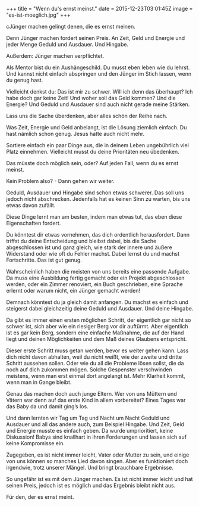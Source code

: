 +++
title = "Wenn du's ernst meinst."
date = 2015-12-23T03:01:45Z
image = "es-ist-moeglich.jpg"
+++

cJünger machen gelingt denen, die es ernst meinen.

Denn Jünger machen fordert seinen Preis. An Zeit, Geld und Energie und jeder Menge Geduld und Ausdauer. Und Hingabe.

Außerdem: Jünger machen verpflichtet.

Als Mentor bist du ein Aushängeschild. Du musst eben leben wie du lehrst. Und kannst nicht einfach abspringen und den Jünger im Stich lassen, wenn du genug hast.

Vielleicht denkst du: Das ist mir zu schwer. Will ich denn das überhaupt? Ich habe doch gar keine Zeit! Und woher soll das Geld kommen? Und die Energie? Und Geduld und Ausdauer sind auch nicht gerade meine Stärken.

Lass uns die Sache überdenken, aber alles schön der Reihe nach.

Was Zeit, Energie und Geld anbelangt, ist die Lösung ziemlich einfach. Du hast nämlich schon genug. Jesus hatte auch nicht mehr.

Sortiere einfach ein paar Dinge aus, die in deinem Leben ungebührlich viel Platz einnehmen. Vielleicht musst du deine Prioritäten neu übedenken.

Das müsste doch möglich sein, oder? Auf jeden Fall, wenn du es ernst meinst.

Kein Problem also? - Dann gehen wir weiter.

Geduld, Ausdauer und Hingabe sind schon etwas schwerer. Das soll uns jedoch nicht abschrecken. Jedenfalls hat es keinen Sinn zu warten, bis uns etwas davon zufällt.

Diese Dinge lernt man am besten, indem man etwas tut, das eben diese Eigenschaften fordert.

Du könntest dir etwas vornehmen, das dich ordentlich herausfordert. Dann triffst du deine Entscheidung und bleibst dabei, bis die Sache abgeschlossen ist und ganz gleich, wie stark der innere und äußere Widerstand oder wie oft du Fehler machst. Dabei lernst du und machst Fortschritte. Das ist gut genug.

Wahrscheinlich haben die meisten von uns bereits eine passende Aufgabe. Da muss eine Ausbildung fertig gemacht oder ein Projekt abgeschlossen werden, oder ein Zimmer renoviert, ein Buch geschrieben, eine Sprache erlernt oder warum nicht, ein Jünger gemacht werden!

Demnach könntest du ja gleich damit anfangen. Du machst es einfach und steigerst dabei gleichzeitig deine Geduld und Ausdauer. Und deine Hingabe.

Da gibt es immer einen ersten möglichen Schritt, der eigentlich gar nicht so schwer ist, sich aber wie ein riesiger Berg vor dir auftürmt. Aber eigentlich ist es gar kein Berg, sondern eine einfache Maßnahme, die auf der Hand liegt und deinen Möglichkeiten und dem Maß deines Glaubens entspricht.

Dieser erste Schritt muss getan werden, bevor es weiter gehen kann. Lass dich nicht davon abhalten, weil du nicht weißt, wie der zweite und dritte Schritt aussehen sollen. Oder wie du all die Probleme lösen sollst, die da noch auf dich zukommen mögen. Solche Gespenster verschwinden meistens, wenn man erst einmal dort angelangt ist. Mehr Klarheit kommt, wenn man in Gange bleibt.

Genau das machen doch auch junge Eltern. Wer von uns Müttern und Vätern war denn auf das erste Kind in allem vorbereitet? Eines Tages war das Baby da und damit ging’s los.

Und dann lernten wir Tag um Tag und Nacht um Nacht Geduld und Ausdauer und all das andere auch, zum Beispiel Hingabe. Und Zeit, Geld und Energie musste es einfach geben. Da wurde umprioritiert, keine Diskussion! Babys sind knallhart in ihren Forderungen und lassen sich auf keine Kompromisse ein.

Zugegeben, es ist nicht immer leicht, Vater oder Mutter zu sein, und einige von uns können so manches Lied davon singen. Aber es funktioniert doch irgendwie, trotz unserer Mängel. Und bringt brauchbare Ergebnisse.

So ungefähr ist es mit dem Jünger machen. Es ist nicht immer leicht und hat seinen Preis, jedoch ist es möglich und das Ergebnis bleibt nicht aus.

Für den, der es ernst meint.
